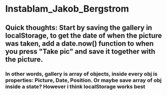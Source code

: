 # Instablam_Jakob_Bergstrom
## Quick thoughts: Start by saving the gallery in localStorage, to get the date of when the picture was taken, add a date.now() function to when you press "Take pic" and save it together with the picture.
### In other words, gallery is array of objects, inside every obj is properties: Picture, Date, Position. Or maybe save array of obj inside a state? However i think localStorage works best